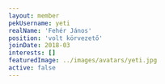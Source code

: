 ```yaml
---
layout: member
pekUsername: yeti
realName: 'Fehér János'
position: 'volt körvezető'
joinDate: 2018-03
interests: []
featuredImage: ../images/avatars/yeti.jpg
active: false
---
```

